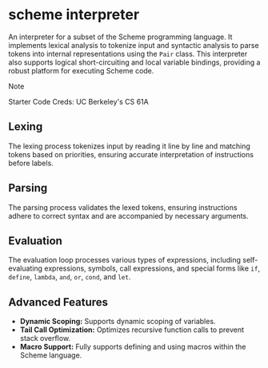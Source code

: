 # scheme interpreter

An interpreter for a subset of the Scheme programming language. It implements lexical analysis to tokenize input and syntactic analysis to parse tokens into internal representations using the `Pair` class. This interpreter also supports logical short-circuiting and local variable bindings, providing a robust platform for executing Scheme code.

> [!NOTE]
> Starter Code Creds: UC Berkeley's CS 61A

## Lexing
The lexing process tokenizes input by reading it line by line and matching tokens based on priorities, ensuring accurate interpretation of instructions before labels.

## Parsing
The parsing process validates the lexed tokens, ensuring instructions adhere to correct syntax and are accompanied by necessary arguments.

## Evaluation
The evaluation loop processes various types of expressions, including self-evaluating expressions, symbols, call expressions, and special forms like `if`, `define`, `lambda`, `and`, `or`, `cond`, and `let`.

## Advanced Features
- **Dynamic Scoping:** Supports dynamic scoping of variables.
- **Tail Call Optimization:** Optimizes recursive function calls to prevent stack overflow.
- **Macro Support:** Fully supports defining and using macros within the Scheme language.

